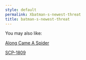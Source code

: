 ```yaml
---
style: default
permalink: Xbatman-s-newest-threat
title: batman-s-newest-threat
---
```

You may also like:

[Along Came A Spider](http://scp-wiki.net/along-came-a-spider)

[SCP-1809](http://scp-wiki.net/scp-1809)
